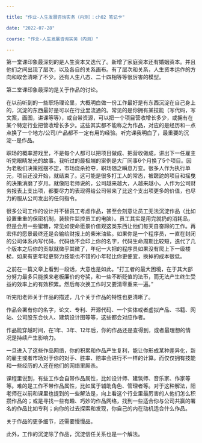 ```yaml
---

title: "作业-人生发展咨询实务（内测）：ch02 笔记卡"

date: "2022-07-28"

course: "作业-人生发展咨询实务（内测）"

---
```


第一堂课印象最深刻的是人生资本又迭代了。新增了家庭资本还有婚姻资本。并且他们之间出现了层次，以及各自的关系画布。有了层次和关系，人生资本运作的方向和取舍清晰了不少。还有人生八态、二十四相等等很厉害的模型。

第二堂课印象最深的是关于作品的讨论。

在以前听到的一些职场理论里，大概明白做一份工作最好是有东西沉淀在自己身上的，沉淀的东西最好是可以在行业里流通的。常见的是你拥有某技能（写代码，写文案，画图，讲课等等），或自带资源，可以把一个项目营收增长多少，或拥有在某个特定行业把营收增长多少。这些其实都不能称之为作品，对应的是经历和一点点换了一个地方/公司/产品都不一定有用的经验。听完课我明白了，最重要的沉淀--是作品。

职场的概率游戏里，不是每个人都可以把项目做成、把营收做成，讲出下一任雇主听完眼睛发光的故事。我听过的最极端的案例是大厂同事6个月换了5个项目。因为老板们决策摇摆不定，市场烧杀抢夺，职场随之瞬息万变。很多人作为执行单元，项目还没开始，就结束了。这可能是很多打工人的常态，被蹉跎的项目和摇曳的决策消磨了岁月。就像阳老师说的，公司越来越大，人越来越小。人作为公司财务报表上支出项，都要尽力的表现得给公司带来了比这个支出项更多的价值，也尽力的服从公司发出的任何指令。

很多公司工作的设计并不替员工考虑作品，甚至会刻意让员工无法沉淀作品（比如设置重重的保密机制，装软件监控员工的电脑）。员工其实是用完就扔的消耗品，但是会用一些蜜糖，常见如使命愿景价值观这类东西让他们每天自奋蹄的工作。再宏伟的愿景最终还是会输给财报上的柴米油盐。如果你是一个程序员，一直在封闭的公司体系内写代码，代码也不会印上你的名字，代码生命周期比较短，迭代了几个版本之后你的贡献就微乎其微了，年纪一大把的程序员如果没有爬上下一级楼梯，如果有更年轻更努力技能也不错的小年轻比你更便宜，换掉的成本很低。

之前在一篇文章上看到一段话，大意也是如此。“打工者的最大困境，在于其大部分努力最多只能换来老板廉价的夸奖，和一些不断贬值的法币，而无法产生终生受益的效率上的有效积累。然后每次换工作时又要清零重来一遍。”

听完阳老师关于作品的描述，几个关于作品的特性也更清晰了。

作品会署有你的名字，论文、专利、开源代码、一个实体或者虚拟产品、书籍、网站、公司股东合伙人、建筑设计图等等，这些都会对应作者。

作品能穿越时间，在1年、3年、12年后，你的作品还是查得到，或者最理想的情况是持续产生影响力。

一旦进入了这些作品网络，你的积累和作品产生复利，能让你形成某种差异化，新的雇主或者市场对于你的对手、胜率、赔率会进行不一样的计算。而仅仅拥有技能和一些经历的人还在他们的网络里厮杀。

课程里说到，有些工作会自带作品属性，比如设计师、建筑师、音乐家、作家等等。难的是工作不带作品属性，比如属于辅助角色、管理者等。对于这种解法，阳老师在以前和课里也提到的一些解法是，向上看这个行业里最厉害的人他们怎么积攒作品的；或是寻找一些有趣、巧妙的作品网络，找到一些适合你与公司共赢的署名的作品比如专利；向你的过去探索和发现，你自己的内在动机适合什么作品。

关于作品的更多细节，还需要慢慢品。

此外，工作的沉淀除了作品，沉淀信任关系也是一个解法。